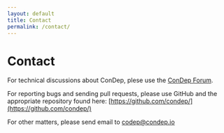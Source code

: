 ```yaml
---
layout: default
title: Contact
permalink: /contact/
---
```


Contact
=======

For technical discussions about ConDep, plese use the [ConDep Forum](https://groups.google.com/forum/#!forum/con-dep).

For reporting bugs and sending pull requests, please use GitHub and the appropriate repository found here: [https://github.com/condep/](https://github.com/condep/)

For other matters, please send email to codep@condep.io